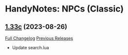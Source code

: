 # HandyNotes: NPCs (Classic)

## [1.33c](https://github.com/Caliaha/HandyNotes_NPCs-classic/tree/1.33c) (2023-08-26)
[Full Changelog](https://github.com/Caliaha/HandyNotes_NPCs-classic/compare/1.33b...1.33c) [Previous Releases](https://github.com/Caliaha/HandyNotes_NPCs-classic/releases)

- Update search.lua  
